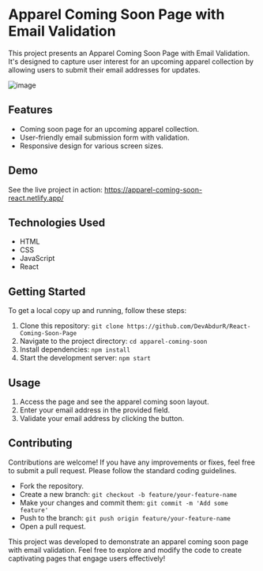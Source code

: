 # Apparel Coming Soon Page with Email Validation

This project presents an Apparel Coming Soon Page with Email Validation. It's designed to capture user interest for an upcoming apparel collection by allowing users to submit their email addresses for updates.

![image](https://github.com/DevAbdurR/React-Coming-Soon-Page/assets/112758727/f0aad442-e67f-4327-a8ab-16223f4096e2)



## Features

- Coming soon page for an upcoming apparel collection.
- User-friendly email submission form with validation.
- Responsive design for various screen sizes.

## Demo

See the live project in action: https://apparel-coming-soon-react.netlify.app/

## Technologies Used

- HTML
- CSS
- JavaScript
- React

## Getting Started

To get a local copy up and running, follow these steps:

1. Clone this repository: `git clone https://github.com/DevAbdurR/React-Coming-Soon-Page`
2. Navigate to the project directory: `cd apparel-coming-soon`
3. Install dependencies: `npm install`
4. Start the development server: `npm start`

## Usage

1. Access the page and see the apparel coming soon layout.
2. Enter your email address in the provided field.
3. Validate your email address by clicking the button.

## Contributing

Contributions are welcome! If you have any improvements or fixes, feel free to submit a pull request. Please follow the standard coding guidelines.

- Fork the repository.
- Create a new branch: `git checkout -b feature/your-feature-name`
- Make your changes and commit them: `git commit -m 'Add some feature'`
- Push to the branch: `git push origin feature/your-feature-name`
- Open a pull request.


This project was developed to demonstrate an apparel coming soon page with email validation. Feel free to explore and modify the code to create captivating pages that engage users effectively!
